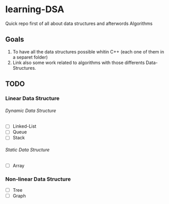 # learning-DSA

Quick repo first of all about data structures and afterwords Algorithms

## Goals
  1. To have all the data structures possible whitin C++ (each one of them in a separet folder)
  2. Link also some work related to algorithms with those differents Data-Structures.
  
## TODO

### Linear Data Structure

###### Dynamic Data Structure
- [ ] Linked-List
- [ ] Queue
- [ ] Stack

###### Static Data Structure
- [ ] Array

### Non-linear Data Structure
- [ ] Tree
- [ ] Graph